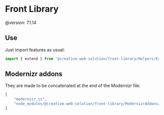 # Front Library

@version: 7.1.14


## Use

Just import features as usual:

```js
import { extend } from '@creative-web-solution/front-library/Helpers/Extend';
```


## Modernizr addons

They are made to be concatenated at the end of the Modernizr file.

```js
[
    "modernizr.js",
    "node_modules/@creative-web-solution/front-library/ModernizrAddons/mobile.js"
]
```
